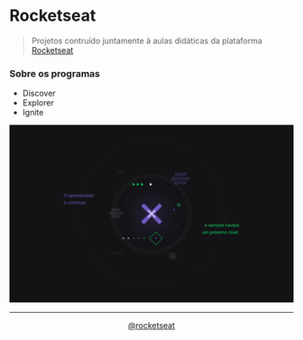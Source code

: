 # Rocketseat

> Projetos contruído juntamente à aulas didáticas da plataforma [Rocketseat](https://rocketseat.com.br)

### Sobre os programas

- Discover
- Explorer
- Ignite

![preview](.github/preview.jpg)

<hr>
<div align="center">
 <a href="https://www.instagram.com/rocketseat/"> 
 @rocketseat
 </a>
</div>
